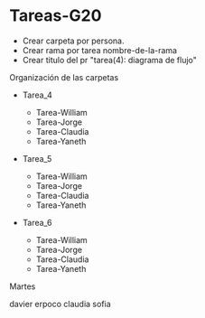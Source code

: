 # Tareas-G20

- Crear carpeta por persona.
- Crear rama por tarea nombre-de-la-rama
- Crear titulo del pr "tarea(4): diagrama de flujo"

Organización de las carpetas

- Tarea_4

  - Tarea-William
  - Tarea-Jorge
  - Tarea-Claudia
  - Tarea-Yaneth

- Tarea_5

  - Tarea-William
  - Tarea-Jorge
  - Tarea-Claudia
  - Tarea-Yaneth

- Tarea_6

  - Tarea-William
  - Tarea-Jorge
  - Tarea-Claudia
  - Tarea-Yaneth

Martes

davier
erpoco
claudia
sofia
